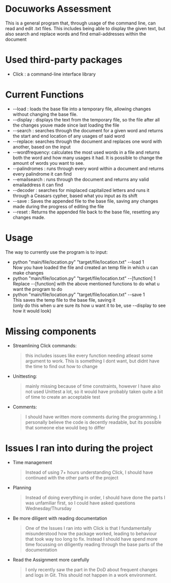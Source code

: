 # Docuworks Assessment

This is a general program that, through usage of the command line, can read and edit .txt files.
This includes being able to display the given text, but also search and replace words and find email-addresses within the document

# Used third-party packages
* Click : a command-line interface library

# Current Functions

* --load : loads the base file into a temporary file, allowing changes without changing the base file.
* --display : displays the text from the temporary file, so the file after all the changes youve made since last loading the file
* --search : searches through the document for a given word and returns the start and end location of any usages of said word
* --replace: searches through the document and replaces one word with another, based on the input
* --wordfrequency: calculates the most used words in a file and returns both the word and how many usages it had.
  It is possible to change the amount of words you want to see.
* --palindromes : runs through every word within a document and returns every palindrome it can find
* --emailsearch : runs through the document and returns any valid emailaddress it can find
* --decoder : searches for misplaced capitalized letters and runs it through a Ceasars cypher, based what you input as its shift
* --save : Saves the appended file to the base file, saving any changes made during the progress of editing the file
* --reset : Returns the appended file back to the base file, resetting any changes made.

# Usage
The way to currently use the program is to input:
* python "main/file/location.py" "target/file/location.txt" --load 1                  
  Now you have loaded the file and created an temp file in which u can make changes
* python "main/file/location.py" "target/file/location.txt" --[function] 1          
  Replace --[function] with the above mentioned functions to do what u want the program to do
* python "main/file/location.py" "target/file/location.txt" --save 1            
  This saves the temp file to the base file, saving it                        
  (only do this when u are sure its how u want it to be, use --display to see how it would look)

# Missing components
* Streamlining Click commands:
  > this includes issues like every function needing atleast some argument to work. This is something I dont want, but didnt have the time to find out how to change
* Unittesting:
  > mainly missing because of time constraints, however I have also not used Unittest a lot, so it would have probably taken quite a bit of time to create an acceptable test
* Comments:
  > I should have written more comments during the programming. I personally believe the code is decently readable, but its possible that someone else would beg to differ

# Issues I ran into during the project
* Time management
  > Instead of using 7+ hours understanding Click, I should have continued with the other parts of the project
* Planning
  > Instead of doing everything in order, I should have done the parts I was unfamiliar first, so I could have asked questions Wednesday/Thursday
* Be more diligent with reading documentation
  > One of the Issues I ran into with Click is that I fundamentally misunderstood how the package worked, leading to behaviour that took way too long to fix. Instead I should have spend more time focussing on diligently reading through the base parts of the documentation
* Read the Assignment more carefully
  > I only recently saw the part in the DoD about frequent changes and logs in Git. This should not happen in a work environment.


 
  


